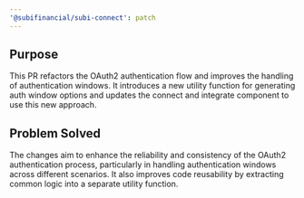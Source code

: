```yaml
---
'@subifinancial/subi-connect': patch
---
```


## Purpose

This PR refactors the OAuth2 authentication flow and improves the handling of authentication windows. It introduces a new utility function for generating auth window options and updates the connect and integrate component to use this new approach.

## Problem Solved

The changes aim to enhance the reliability and consistency of the OAuth2 authentication process, particularly in handling authentication windows across different scenarios. It also improves code reusability by extracting common logic into a separate utility function.

